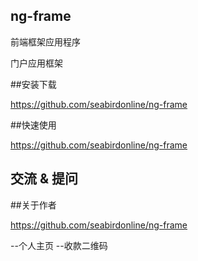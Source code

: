 ## ng-frame
前端框架应用程序

门户应用框架

##安装下载

https://github.com/seabirdonline/ng-frame

##快速使用

https://github.com/seabirdonline/ng-frame


## 交流 & 提问


##关于作者

https://github.com/seabirdonline/ng-frame

--个人主页
--收款二维码
